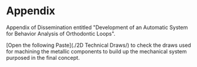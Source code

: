 # Appendix
Appendix of Dissemination entitled "Development of an Automatic System for Behavior Analysis of Orthodontic Loops".

[Open the following Paste](./2D Technical Draws/)
to check the draws used for machining the metallic components to build up the mechanical system purposed in the final concept.



